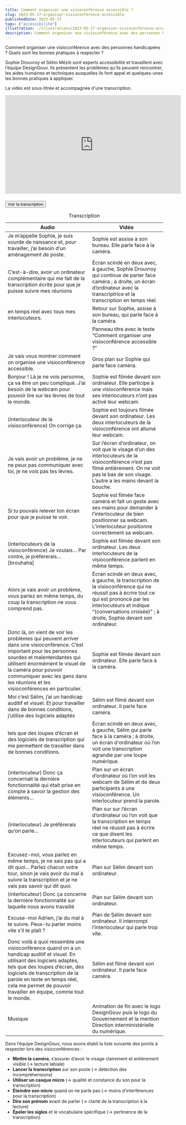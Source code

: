 ```yaml
---
title: Comment organiser une visioconférence accessible ?
slug: 2023-05-17-organiser-visioconférence-accessible
publishedDate: 2023-05-17
tags: ["accessibilité"]
illustration: ./illustrations/2023-05-17-organiser-visioconférence-accessible.png
description: Comment organiser une visioconférence avec des personnes handicapées ? Quels sont les bonnes pratiques à respecter ?
---
```


Comment organiser une visioconférence avec des personnes handicapées ? Quels sont les bonnes pratiques à respecter ?

Sophie Drouvroy et Sélim Méziti sont experts accessibilité et travaillent avec l’équipe DesignGouv. Ils présentent les problèmes qu’ils peuvent rencontrer, les aides humaines et techniques auxquelles ils font appel et quelques-unes les bonnes pratiques à appliquer.

La vidéo est sous-titrée et accompagnée d'une transcription.

<iframe width="560" height="315" src="https://www.youtube.com/embed/vDJLgHCkjfE" title="YouTube video player" frameborder="0" allow="accelerometer; autoplay; clipboard-write; encrypted-media; gyroscope; picture-in-picture; web-share" allowfullscreen></iframe>
<section class="fr-accordion">
<h3 class="fr-accordion__title">
    <button class="fr-accordion__btn" aria-expanded="false" aria-controls="accordion-video-1">Voir la transcription</button>
</h3>
<div class="fr-collapse fr-mb-4w" id="accordion-video-1">

<div class="fr-table  fr-table--no-caption">
<table>
<caption>Transcription</caption>
<thead>
    <tr>
    <th scope="col">Audio</th>
    <th scope="col">Vidéo</th>
    </tr>
</thead>
<tbody>
    <tr>
    <td>Je m’appelle Sophie, je suis sourde de naissance et, pour travailler, j’ai besoin d’un aménagement de poste.</td>
    <td>Sophie est assise à son bureau. Elle parle face à la caméra.</td>
    </tr>
    <tr>
    <td>C’est-à-dire, avoir un ordinateur complémentaire qui me fait de la transcription écrite pour que je puisse suivre mes réunions</td>
    <td>Écran scindé en deux avec, à gauche, Sophie Drouvroy qui continue de parler face caméra ; à droite, un écran d’ordinateur avec la transcriptrice et la transcription en temps réel.</td>
    </tr>
    <tr>
    <td>en temps réel avec tous mes interlocuteurs.</td>
    <td>Retour sur Sophie, assise à son bureau, qui parle face à la caméra.</td>
    </tr>
    <tr>
    <td></td>
    <td>Panneau titre avec le texte “Comment organiser une visioconférence accessible ?”</td>
    </tr>
    <tr>
    <td>Je vais vous montrer comment on organise une visioconférence accessible.</td>
    <td>Gros plan sur Sophie qui parle face caméra.</td>
    </tr>
    <tr>
    <td>Bonjour ! Là je ne vois personne, ça va être un peu compliqué. J’ai besoin de la webcam pour pouvoir lire sur les lèvres de tout le monde.</td>
    <td>Sophie est filmée devant son ordinateur. Elle participe à une visioconférence mais ses interlocuteurs n’ont pas activé leur webcam.</td>
    </tr>
    <tr>
    <td>(interlocuteur de la visioconférence) On corrige ça.</td>
    <td>Sophie est toujours filmée devant son ordinateur. Les deux interlocuteurs de la visioconférence ont allumé leur webcam.</td>
    </tr>
    <tr>
    <td>Je vais avoir un problème, je ne ne peux pas communiquer avec toi, je ne vois pas tes lèvres.</td>
    <td>Sur l’écran d’ordinateur, on voit que le visage d’un des interlocuteurs de la visioconférence n’est pas filmé entièrement. On ne voit pas le bas de son visage. L’autre a les mains devant la bouche.</td>
    </tr>
    <tr>
    <td>Si tu pouvais relever ton écran pour que je puisse te voir.</td>
    <td>Sophie est filmée face caméra et fait un geste avec ses mains pour demander à l’interlocuteur de bien positionner sa webcam. L’interlocuteur positionne correctement sa webcam.</td>
    </tr>
    <tr>
    <td>(interlocuteurs de la visioconférence) Je voulais… Par contre, je préférerais… [brouhaha]</td>
    <td>Sophie est filmée devant son ordinateur. Les deux interlocuteurs de la visioconférence parlent en même temps.</td>
    </tr>
    <tr>
    <td>Alors je vais avoir un problème, vous parlez en même temps, du coup la transcription ne vous comprend pas.</td>
    <td>Écran scindé en deux avec, à gauche, la transcription de la visioconférence qui ne réussit pas à écrire tout ce qui est prononcé par les interlocuteurs et indique “(conversations croisée)” ; à droite, Sophie devant son ordinateur.</td>
    </tr>
    <tr>
    <td>Donc là, on vient de voir les problèmes qui peuvent arriver dans une visioconférence. C’est important pour les personnes sourdes et malentendantes qui utilisent énormément le visuel de la caméra pour pouvoir communiquer avec les gens dans les réunions et les visioconférences en particulier.</td>
    <td>Sophie est filmée devant son ordinateur. Elle parle face à la caméra.</td>
    </tr>
    <tr>
    <td>Moi c’est Sélim, j’ai un handicap auditif et visuel. Et pour travailler dans de bonnes conditions, j’utilise des logiciels adaptés</td>
    <td>Sélim est filmé devant son ordinateur. Il parle face caméra.</td>
    </tr>
    <tr>
    <td>tels que des loupes d’écran et des logiciels de transcription qui me permettent de travailler dans de bonnes conditions.</td>
    <td>Écran scindé en deux avec, à gauche, Sélim qui parle face à la caméra ; à droite, un écran d'ordinateur où l’on voit une transcription agrandie par une loupe numérique.</td>
    </tr>
    <tr>
    <td>(interlocuteur) Donc ça concernait la dernière fonctionnalité qui était prise en compte à savoir la gestion des éléments…</td>
    <td>Plan sur un écran d’ordinateur où l’on voit les webcam de Sélim et de deux participants à une visioconférence. Un interlocuteur prend la parole.</td>
    </tr>
    <tr>
    <td>(interlocuteur) Je préférerais qu’on parle…</td>
    <td>Plan sur sur l’écran d’ordinateur où l’on voit que la transcription en temps réel ne réussit pas à écrire ce que disent les interlocuteurs qui parlent en même temps.</td>
    </tr>
    <tr>
    <td>Excusez-moi, vous parlez en même temps, je ne sais pas qui a dit quoi… Parlez chacun votre tour, sinon je vais avoir du mal à suivre la transcription et je ne vais pas savoir qui dit quoi.</td>
    <td>Plan sur Sélim devant son ordinateur.</td>
    </tr>
    <tr>
    <td>(interlocuteur) Donc ça concerne la dernière fonctionnalité sur laquelle nous avons travaillé</td>
    <td>Plan sur Sélim devant son ordinateur.</td>
    </tr>
    <tr>
    <td>Excuse-moi Adrien, j’ai du mal à te suivre. Peux-tu parler moins vite s’il te plaît ?</td>
    <td>Plan de Sélim devant son ordinateur. Il interrompt l’interlocuteur qui parle trop vite.</td>
    </tr>
    <tr>
    <td>Donc voilà à quoi ressemble une visioconférence quand on a un handicap auditif et visuel. En utilisant des logiciels adaptés, tels que des loupes d’écran, des logiciels de transcription de la parole en texte en temps réel, cela me permet de pouvoir travailler en équipe, comme tout le monde.</td>
    <td>Sélim est filmé devant son ordinateur. Il parle face caméra.</td>
    </tr>
    <tr>
    <td>Musique</td>
    <td>Animation de fin avec le logo DesignGouv puis le logo du Gouvernement et la mention Direction interministérielle du numérique.</td>
    </tr>
</tbody>
</table>
</div>

</div></section>

Dans l’équipe DesignGouv, nous avons établi la liste suivante des points à respecter lors des visioconférences : 

- **Mettre la caméra**, s’assurer d’avoir le visage clairement et entièrement visible (→ lecture labiale)
- **Lancer la transcription** sur son poste (→ détection des incompréhensions)
- **Utiliser un casque micro** (→ qualité et constance du son pour la transcription)
- **Éteindre son micro** quand on ne parle pas (→ moins d’interférences pour la transcription)
- **Dire son prénom** avant de parler (→ clarté de la transcription à la lecture)
- **Épeler les sigles** et le vocabulaire spécifique (→ pertinence de la transcription)
  
